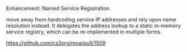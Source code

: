 Enhancement: Named Service Registration

move away from hardcoding service IP addresses and rely upon name resolution instead. It delegates the address lookup to a static in-memory service registry, which can be re-implemented in multiple forms.

https://github.com/cs3org/reva/pull/1509